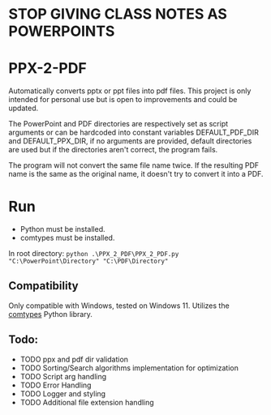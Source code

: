 # STOP GIVING CLASS NOTES AS POWERPOINTS

# PPX-2-PDF
Automatically converts pptx or ppt files into pdf files. This project is only intended for personal use but is open to improvements and could be updated. 

The PowerPoint and PDF directories are respectively set as script arguments or can be hardcoded into constant variables DEFAULT_PDF_DIR and DEFAULT_PPX_DIR, if no arguments are provided, default directories are used but if the directories aren't correct, the program fails. 

The program will not convert the same file name twice. If the resulting PDF name is the same as the original name, it doesn't try to convert it into a PDF. 

# Run
- Python must be installed.
- comtypes must be installed.

In root directory:
`python .\PPX_2_PDF\PPX_2_PDF.py "C:\PowerPoint\Directory" "C:\PDF\Directory"`
## Compatibility
Only compatible with Windows, tested on Windows 11.
Utilizes the [comtypes](https://pythonhosted.org/comtypes/#the-comtypes-package) Python library.
## Todo:
- TODO ppx and pdf dir validation
- TODO Sorting/Search algorithms implementation for optimization
- TODO Script arg handling
- TODO Error Handling
- TODO Logger and styling
- TODO Additional file extension handling
